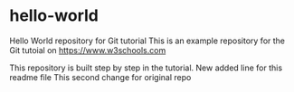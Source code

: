 # hello-world
Hello World repository for Git tutorial
This is an example repository for the Git tutoial on https://www.w3schools.com

This repository is built step by step in the tutorial. 
New added line for this readme file
This second change for original repo
